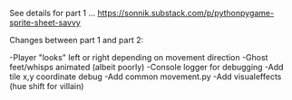 See details for part 1 ... https://sonnik.substack.com/p/pythonpygame-sprite-sheet-savvy

Changes between part 1 and part 2:

-Player "looks" left or right depending on movement direction
-Ghost feet/whisps animated (albeit poorly)
-Console logger for debugging
-Add tile x,y coordinate debug
-Add common movement.py 
-Add visualeffects (hue shift for villain)
